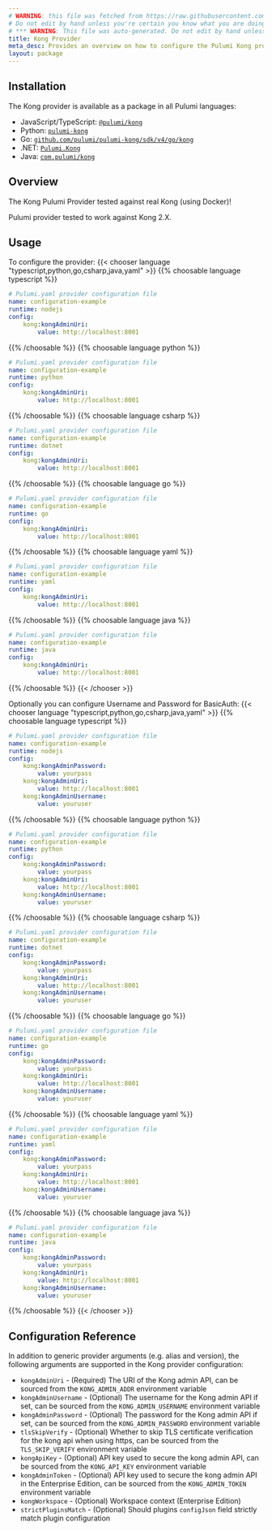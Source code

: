 ```yaml
---
# WARNING: this file was fetched from https://raw.githubusercontent.com/pulumi/pulumi-kong/v4.5.8/docs/_index.md
# Do not edit by hand unless you're certain you know what you are doing!
# *** WARNING: This file was auto-generated. Do not edit by hand unless you're certain you know what you are doing! ***
title: Kong Provider
meta_desc: Provides an overview on how to configure the Pulumi Kong provider.
layout: package
---
```

## Installation

The Kong provider is available as a package in all Pulumi languages:

* JavaScript/TypeScript: [`@pulumi/kong`](https://www.npmjs.com/package/@pulumi/kong)
* Python: [`pulumi-kong`](https://pypi.org/project/pulumi-kong/)
* Go: [`github.com/pulumi/pulumi-kong/sdk/v4/go/kong`](https://github.com/pulumi/pulumi-kong)
* .NET: [`Pulumi.Kong`](https://www.nuget.org/packages/Pulumi.Kong)
* Java: [`com.pulumi/kong`](https://central.sonatype.com/artifact/com.pulumi/kong)
## Overview

The Kong Pulumi Provider tested against real Kong (using Docker)!

Pulumi provider tested to work against Kong 2.X.
## Usage

To configure the provider:
{{< chooser language "typescript,python,go,csharp,java,yaml" >}}
{{% choosable language typescript %}}
```yaml
# Pulumi.yaml provider configuration file
name: configuration-example
runtime: nodejs
config:
    kong:kongAdminUri:
        value: http://localhost:8001

```

{{% /choosable %}}
{{% choosable language python %}}
```yaml
# Pulumi.yaml provider configuration file
name: configuration-example
runtime: python
config:
    kong:kongAdminUri:
        value: http://localhost:8001

```

{{% /choosable %}}
{{% choosable language csharp %}}
```yaml
# Pulumi.yaml provider configuration file
name: configuration-example
runtime: dotnet
config:
    kong:kongAdminUri:
        value: http://localhost:8001

```

{{% /choosable %}}
{{% choosable language go %}}
```yaml
# Pulumi.yaml provider configuration file
name: configuration-example
runtime: go
config:
    kong:kongAdminUri:
        value: http://localhost:8001

```

{{% /choosable %}}
{{% choosable language yaml %}}
```yaml
# Pulumi.yaml provider configuration file
name: configuration-example
runtime: yaml
config:
    kong:kongAdminUri:
        value: http://localhost:8001

```

{{% /choosable %}}
{{% choosable language java %}}
```yaml
# Pulumi.yaml provider configuration file
name: configuration-example
runtime: java
config:
    kong:kongAdminUri:
        value: http://localhost:8001

```

{{% /choosable %}}
{{< /chooser >}}

Optionally you can configure Username and Password for BasicAuth:
{{< chooser language "typescript,python,go,csharp,java,yaml" >}}
{{% choosable language typescript %}}
```yaml
# Pulumi.yaml provider configuration file
name: configuration-example
runtime: nodejs
config:
    kong:kongAdminPassword:
        value: yourpass
    kong:kongAdminUri:
        value: http://localhost:8001
    kong:kongAdminUsername:
        value: youruser

```

{{% /choosable %}}
{{% choosable language python %}}
```yaml
# Pulumi.yaml provider configuration file
name: configuration-example
runtime: python
config:
    kong:kongAdminPassword:
        value: yourpass
    kong:kongAdminUri:
        value: http://localhost:8001
    kong:kongAdminUsername:
        value: youruser

```

{{% /choosable %}}
{{% choosable language csharp %}}
```yaml
# Pulumi.yaml provider configuration file
name: configuration-example
runtime: dotnet
config:
    kong:kongAdminPassword:
        value: yourpass
    kong:kongAdminUri:
        value: http://localhost:8001
    kong:kongAdminUsername:
        value: youruser

```

{{% /choosable %}}
{{% choosable language go %}}
```yaml
# Pulumi.yaml provider configuration file
name: configuration-example
runtime: go
config:
    kong:kongAdminPassword:
        value: yourpass
    kong:kongAdminUri:
        value: http://localhost:8001
    kong:kongAdminUsername:
        value: youruser

```

{{% /choosable %}}
{{% choosable language yaml %}}
```yaml
# Pulumi.yaml provider configuration file
name: configuration-example
runtime: yaml
config:
    kong:kongAdminPassword:
        value: yourpass
    kong:kongAdminUri:
        value: http://localhost:8001
    kong:kongAdminUsername:
        value: youruser

```

{{% /choosable %}}
{{% choosable language java %}}
```yaml
# Pulumi.yaml provider configuration file
name: configuration-example
runtime: java
config:
    kong:kongAdminPassword:
        value: yourpass
    kong:kongAdminUri:
        value: http://localhost:8001
    kong:kongAdminUsername:
        value: youruser

```

{{% /choosable %}}
{{< /chooser >}}
## Configuration Reference

In addition to generic provider arguments (e.g. alias and version), the following arguments are supported in the Kong provider configuration:

* `kongAdminUri` - (Required) The URI of the Kong admin API, can be sourced from the `KONG_ADMIN_ADDR` environment variable
* `kongAdminUsername` - (Optional) The username for the Kong admin API if set, can be sourced from the `KONG_ADMIN_USERNAME` environment variable
* `kongAdminPassword` - (Optional) The password for the Kong admin API if set, can be sourced from the `KONG_ADMIN_PASSWORD` environment variable
* `tlsSkipVerify` - (Optional) Whether to skip TLS certificate verification for the kong api when using https, can be sourced from the `TLS_SKIP_VERIFY` environment variable
* `kongApiKey` - (Optional) API key used to secure the kong admin API, can be sourced from the `KONG_API_KEY` environment variable
* `kongAdminToken` - (Optional) API key used to secure the kong admin API in the Enterprise Edition, can be sourced from the `KONG_ADMIN_TOKEN` environment variable
* `kongWorkspace` - (Optional) Workspace context (Enterprise Edition)
* `strictPluginsMatch` - (Optional) Should plugins `configJson` field strictly match plugin configuration